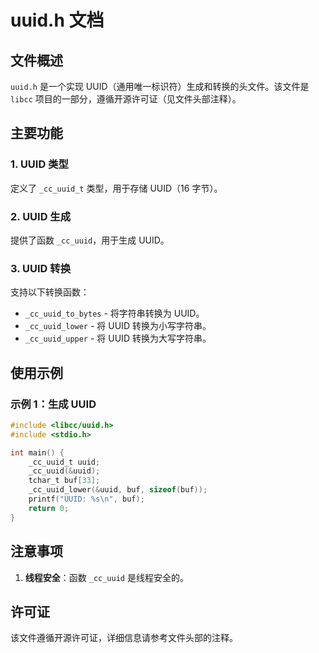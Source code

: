 # uuid.h 文档

## 文件概述
`uuid.h` 是一个实现 UUID（通用唯一标识符）生成和转换的头文件。该文件是 `libcc` 项目的一部分，遵循开源许可证（见文件头部注释）。

## 主要功能

### 1. UUID 类型
定义了 `_cc_uuid_t` 类型，用于存储 UUID（16 字节）。

### 2. UUID 生成
提供了函数 `_cc_uuid`，用于生成 UUID。

### 3. UUID 转换
支持以下转换函数：
- `_cc_uuid_to_bytes` - 将字符串转换为 UUID。
- `_cc_uuid_lower` - 将 UUID 转换为小写字符串。
- `_cc_uuid_upper` - 将 UUID 转换为大写字符串。

## 使用示例

### 示例 1：生成 UUID
```c
#include <libcc/uuid.h>
#include <stdio.h>

int main() {
    _cc_uuid_t uuid;
    _cc_uuid(&uuid);
    tchar_t buf[33];
    _cc_uuid_lower(&uuid, buf, sizeof(buf));
    printf("UUID: %s\n", buf);
    return 0;
}
```

## 注意事项
1. **线程安全**：函数 `_cc_uuid` 是线程安全的。

## 许可证
该文件遵循开源许可证，详细信息请参考文件头部的注释。